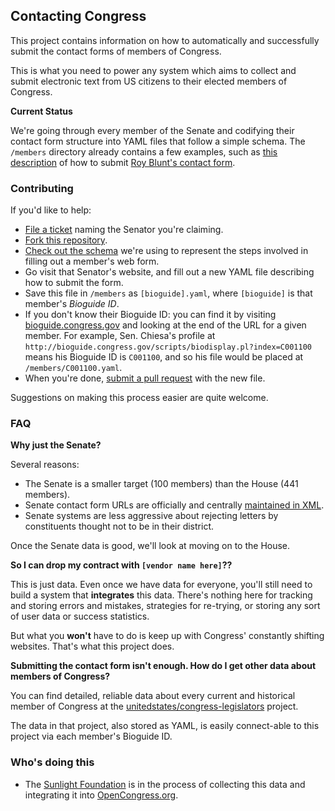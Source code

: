 ## Contacting Congress

This project contains information on how to automatically and successfully submit the contact forms of members of Congress.

This is what you need to power any system which aims to collect and submit electronic text from US citizens to their elected members of Congress.

**Current Status**

We're going through every member of the Senate and codifying their contact form structure into YAML files that follow a simple schema. The `/members` directory already contains a few examples, such as [this description](https://github.com/unitedstates/congress-contact/blob/master/members/B000575.yaml) of how to submit [Roy Blunt's contact form](http://www.blunt.senate.gov/public/index.cfm/contact-form?p=contact-roy).

### Contributing

If you'd like to help:

* [File a ticket](https://github.com/unitedstates/congress-contact/issues/new) naming the Senator you're claiming.
* [Fork this repository](https://github.com/unitedstates/congress-contact/fork).
* [Check out the schema](documentation/schema.md) we're using to represent the steps involved in filling out a member's web form.
* Go visit that Senator's website, and fill out a new YAML file describing how to submit the form.
* Save this file in `/members` as `[bioguide].yaml`, where `[bioguide]` is that member's *Bioguide ID*.
* If you don't know their Bioguide ID: you can find it by visiting [bioguide.congress.gov](http://bioguide.congress.gov) and looking at the end of the URL for a given member. For example, Sen. Chiesa's profile at `http://bioguide.congress.gov/scripts/biodisplay.pl?index=C001100` means his Bioguide ID is `C001100`, and so his file would be placed at `/members/C001100.yaml`.
* When you're done, [submit a pull request](https://github.com/unitedstates/congress-contact/compare/) with the new file.

Suggestions on making this process easier are quite welcome.

### FAQ

**Why just the Senate?**

Several reasons:

* The Senate is a smaller target (100 members) than the House (441 members).
* Senate contact form URLs are officially and centrally [maintained in XML](https://www.senate.gov/general/contact_information/senators_cfm.xml).
* Senate systems are less aggressive about rejecting letters by constituents thought not to be in their district.

Once the Senate data is good, we'll look at moving on to the House.

**So I can drop my contract with `[vendor name here]`??**

This is just data. Even once we have data for everyone, you'll still need to build a system that **integrates** this data. There's nothing here for tracking and storing errors and mistakes, strategies for re-trying, or storing any sort of user data or success statistics.

But what you **won't** have to do is keep up with Congress' constantly shifting websites. That's what this project does.

**Submitting the contact form isn't enough. How do I get other data about members of Congress?**

You can find detailed, reliable data about every current and historical member of Congress at the [unitedstates/congress-legislators](https://github.com/unitedstates/congress-legislators) project.

The data in that project, also stored as YAML, is easily connect-able to this project via each member's Bioguide ID.

### Who's doing this

* The [Sunlight Foundation](http://sunlightfoundation.com) is in the process of collecting this data and integrating it into [OpenCongress.org](http://www.opencongress.org).